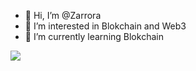 - 👋 Hi, I’m @Zarrora
- 👀 I’m interested in Blokchain and Web3
- 🌱 I’m currently learning Blokchain

<img src="https://media0.giphy.com/media/xT9IgzoKnwFNmISR8I/giphy.gif?cid=ecf05e476m5p50xpud73sw4o0ergs06sgk7xc6gjyr24joq3&rid=giphy.gif&ct=g" width="auto">


<!---
Zarrora/Zarrora is a ✨ special ✨ repository because its `README.md` (this file) appears on your GitHub profile.
You can click the Preview link to take a look at your changes.
--->


